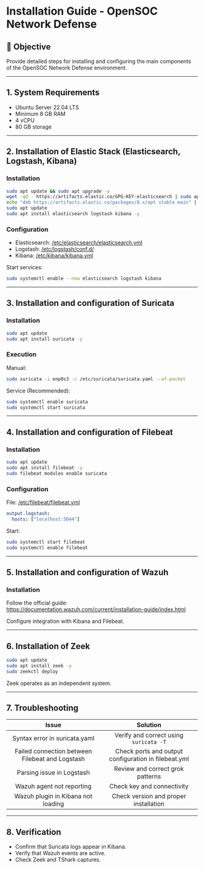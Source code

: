 # Installation Guide - OpenSOC Network Defense

## 🔧 Objective
Provide detailed steps for installing and configuring the main components of the OpenSOC Network Defense environment.

---

## 1. System Requirements

- Ubuntu Server 22.04 LTS
- Minimum 8 GB RAM
- 4 vCPU
- 80 GB storage

---

## 2. Installation of Elastic Stack (Elasticsearch, Logstash, Kibana)

### Installation
```bash
sudo apt update && sudo apt upgrade -y
wget -qO - https://artifacts.elastic.co/GPG-KEY-elasticsearch | sudo apt-key add -
echo "deb https://artifacts.elastic.co/packages/8.x/apt stable main" | sudo tee -a /etc/apt/sources.list.d/elastic-8.x.list
sudo apt update
sudo apt install elasticsearch logstash kibana -y
```

### Configuration
- Elasticsearch: [/etc/elasticsearch/elasticsearch.yml](../../Elasticsearch/elasticsearch.yml)
- Logstash: [/etc/logstash/conf.d/](../../Logstash/conf.d/filebeat.conf)
- Kibana: [/etc/kibana/kibana.yml](../../kibana/kibana.yml)

Start services:
```bash
sudo systemctl enable --now elasticsearch logstash kibana
```

---

## 3. Installation and configuration of Suricata

### Installation
```bash
sudo apt update
sudo apt install suricata -y
```

### Execution
Manual:
```bash
sudo suricata -i enp0s3 -c /etc/suricata/suricata.yaml --af-packet
```
Service (Recommended):
```bash
sudo systemctl enable suricata
sudo systemctl start suricata
```
---

## 4. Installation and configuration of Filebeat

### Installation
```bash
sudo apt update
sudo apt install filebeat -y
sudo filebeat modules enable suricata
```

### Configuration
File: [/etc/filebeat/filebeat.yml](../../Filebeat/filebeat.yml)
```yaml
output.logstash:
  hosts: ["localhost:5044"]
```

Start:
```bash
sudo systemctl start filebeat
sudo systemctl enable filebeat
```

---

## 5. Installation and configuration of Wazuh

### Installation
Follow the official guide:
https://documentation.wazuh.com/current/installation-guide/index.html

Configure integration with Kibana and Filebeat.

---

## 6. Installation of Zeek

```bash
sudo apt update
sudo apt install zeek -y
sudo zeekctl deploy
```
Zeek operates as an independent system.

---

## 7. Troubleshooting

| Issue | Solution |
|:-:|:-:|
| Syntax error in suricata.yaml | Verify and correct using `suricata -T` |
| Failed connection between Filebeat and Logstash | Check ports and output configuration in filebeat.yml |
| Parsing issue in Logstash | Review and correct grok patterns |
| Wazuh agent not reporting | Check key and connectivity |
| Wazuh plugin in Kibana not loading | Check version and proper installation |

---

## 8. Verification
- Confirm that Suricata logs appear in Kibana.
- Verify that Wazuh events are active.
- Check Zeek and TShark captures.
